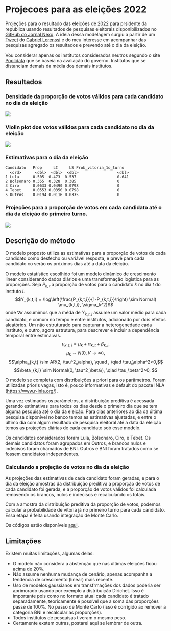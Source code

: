 # Projecoes para as eleições 2022

Projeções para o resultado das eleições de 2022 para prsidente da republica usando resultados de pesquisas eleitorais disponibilizados no [GitHub do Jornal Nexo](https://github.com/Nexo-Dados/pesquisas-presidenciais-2022/). A ideia dessa modelagem surgiu a partir de um [Tweet](https://twitter.com/gzanlorenssi/status/1573083879879090176) do [Gabriel Lorenssi](https://twitter.com/gzanlorenssi) e do meu interesse em acompanhar das pesquisas agregado os resultados e prevendo até o dia da eleição.

Vou considerar apenas os institutos considerados neutros segundo o site [Poolidata](http://pollingdata.com.br/) que se baseia na avaliação do governo. Institutos que se distanciam demais da média dos demais institutos.

## Resultados

### Densidade da proporção de votos válidos para cada candidato no dia da eleição  

![][id2]

### Violin plot dos votos válidos para cada candidato no dia da eleição  

![][id3]

### Estimativas para o dia da eleição

```
Candidato   Prop     LI     LS Prob_vitoria_1o_turno
  <ord>      <dbl>  <dbl>  <dbl>                 <dbl>
1 Lula      0.505  0.473  0.537                  0.641
2 Bolsonaro 0.355  0.328  0.385                  0    
3 Ciro      0.0633 0.0490 0.0798                 0    
4 Tebet     0.0553 0.0350 0.0798                 0    
5 Outros    0.0194 0.0116 0.0335                 0     
```

### Projeções para a proporção de votos em cada candidato até o dia da eleição do primeiro turno.

![][id1]


## Descrição do método

O modelo proposto utiliza as estimativas para a proporção de votos de cada candidato como desfecho ou variável resposta, e prevê para cada candidato co serão os próximos dias até a data da eleição.

O modelo estatístico escolhido foi um modelo dinâmico de crescimento linear considerando dados diários e uma transformação logística para as proporções. Seja $P_{k,t}$ a proporção de votos para o candidato $k$ no dia $t$ do insttuto $i$. 
$$Y_{k,t,i} = \log\left(\frac{P_{k,t,i}}{1-P_{k,t,i}}\right) \sim Normal( \mu_{k,t,i}, \sigma_k^2)$$
onde $\forall k$ assumimos que a méda de $Y_{k,t,i}$ assume um valor médio para cada candidato, e comum no tempo e entre institutos, adicionado por dois efeitos aleatórios. Um não estruturado para capturar a heterogenedade cada instituto, e outro, agora estrutura, para descrever e incluir a dependência temporal entre estimaivas.
$$\mu_{k,t,i} = \mu_k + \alpha_{k,t} + \beta_{k,i},$$
$$\mu_{k} \sim N(0, V \to \infty),$$
$$\alpha_{k,t} \sim AR(2, \tau^2_\alpha), \quad , \qiad \tau_\alpha^2>0,$$
$$\beta_{k,i} \sim Normal(0, \tau^2_\beta\), \qiad \tau_\beta^2>0, $$

O modelo se completa com distribuições a priori para os parâmetros. Foram utilizadas prioris vagas, isto é, pouco informativas e default do pacote INLA (https://www.r-inla.org/).

Uma vez estimados os parâmetros, a distribuição preditiva é acessada gerando estimativas para todos os dias desde o primeiro dia que se tem alguma pesquisa até o dia da eleição. Para dias anteriores ao dia da última pesquisa disponível no banco temos as estimativas ajustadas, e entre o último dia com algum resultado de pesquisa eleitoral até a data da eleição temos as projeções diárias de cada candidato sob esse modelo.

Os candidatos considerados foram Lula, Bolsonaro, Ciro, e Tebet. Os demais candidatos foram agrupados em Outros, e brancos nulos e indecisos foram chamados de BNI. Outros e BNI foram tratados como se fossem candidatos independentes.

### Calculando a projeção de votos no dia da eleição

As projeções das estimativas de cada candidato foram geradas, e para o dia da eleição amostras da distribuição preditiva a proporção de votos de cada candidato foi gerada, e a proporção de votos válidos foi calculada removendo os brancos, nulos e indecisos e recalculando os totais.

Com a amostra da distribuição preditiva da proporção de votos, podemos calcular a probabilidade de vitória já no primeiro turno para cada candidato. Essa etapa é feita usando integração de Monte Carlo.

Os códigos estão disponíveis [aqui](R/projections.r).


## Limitações

Existem muitas limitações, algumas delas:

* O modelo não considera a abstenção que nas últimas eleições ficou acima de 20%.
* Não assume nenhuma mudança de cenário, apenas acompanha a tendencia de crescimento (linear) mais recente.
* Uso de modelos gaussianos em transfrmações dos dados poderia ser aprimorado usando por exemplo a distribuição Dirichet. Isso é importante pois como no formato atual cada candidato é tratado separadamente, teoricamente é possível que a soma das proporções passe de 100%. No passo de Monte Carlo (isso é corrigido ao remover a categoria BNI e recalcular as proporções).
* Todos institutos de pesquisas tiveram o mesmo peso.
* Certamente exstem outras, postarei aqui se lembrar de outra.

[id1]: figs/projecoes.png ""
[id2]: figs/density.png ""
[id3]: figs/violin.png ""
